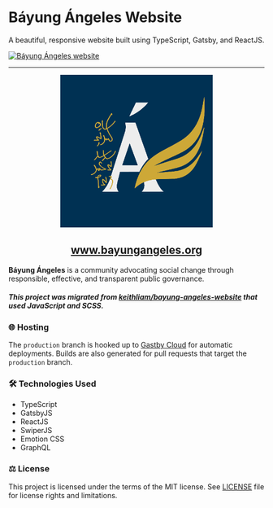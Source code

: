 # Báyung Ángeles Website

A beautiful, responsive website built using TypeScript, Gatsby, and ReactJS.

[![Báyung Ángeles website](/screenshots/landing.png?raw=true)](https://bayungangeles.org/)

---

<p align="center">
  <a href="https://www.bayungangeles.org">
    <img src="src/images/ba-logo-bg.png?raw=true" width="300" alt="Báyung Ángeles" />
  </a>
</p>
<h2 align="center">
  <a href="https://www.bayungangeles.org">
    www.bayungangeles.org
  </a>
</h2>

**Báyung Ángeles** is a community advocating social change through responsible, effective, and transparent public governance.

##### This project was migrated from [keithliam/bayung-angeles-website](https://github.com/keithliam/bayung-angeles-website) that used JavaScript and SCSS.


### 🌐 Hosting

The `production` branch is hooked up to [Gastby Cloud](https://www.gatsbyjs.com/products/cloud/) for automatic deployments. Builds are also generated for pull requests that target the `production` branch.

### 🛠 Technologies Used

- TypeScript
- GatsbyJS
- ReactJS
- SwiperJS
- Emotion CSS
- GraphQL

### ⚖️ License

This project is licensed under the terms of the MIT license. See [LICENSE](LICENSE.md) file for license rights and limitations.
